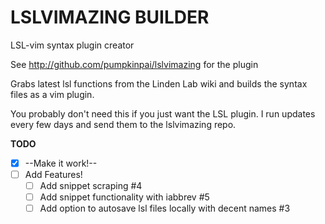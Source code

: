 # LSLVIMAZING BUILDER
LSL-vim syntax plugin creator

See http://github.com/pumpkinpai/lslvimazing for the plugin

Grabs latest lsl functions from the Linden Lab wiki and builds the syntax files as a vim plugin.

You probably don't need this if you just want the LSL plugin.  I run updates every few days and send them to the lslvimazing repo.

**TODO**
- [x] --Make it work!--
- [ ] Add Features!
  - [ ] Add snippet scraping #4
  - [ ] Add snippet functionality with iabbrev #5
  - [ ] Add option to autosave lsl files locally with decent names #3
